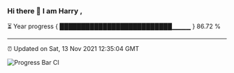 ### Hi there 👋 I am Harry , 

⏳ Year progress { ██████████████████████████▁▁▁▁ } 86.72 %

---

⏰ Updated on Sat, 13 Nov 2021 12:35:04 GMT

![Progress Bar CI](https://github.com/duykhang68/duykhang68/workflows/Progress%20Bar%20CI/badge.svg)

